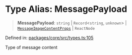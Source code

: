 # Type Alias: MessagePayload

> **MessagePayload**: `string` \| `Record`\<`string`, `unknown`\> \| [`MessageImageContentProps`](../interfaces/MessageImageContentProps.md) \| `ReactNode`

Defined in: [packages/core/src/types.ts:105](https://github.com/GeoDaCenter/openassistant/blob/994a31d776db171047aa7cd650eb798b5317f644/packages/core/src/types.ts#L105)

Type of message content
